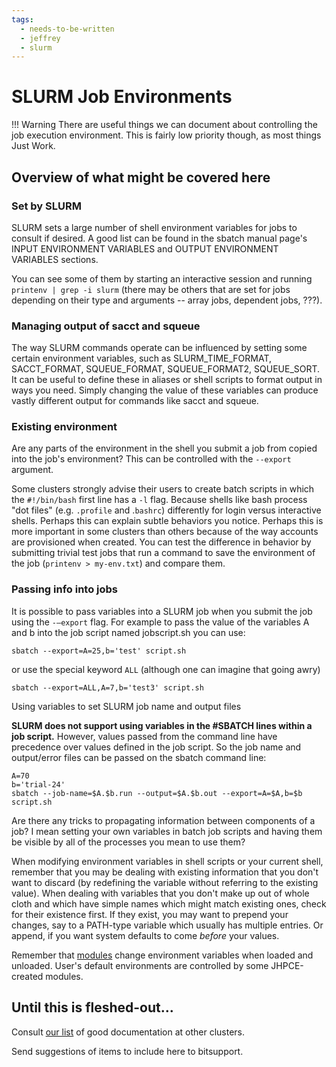 ```yaml
---
tags:
  - needs-to-be-written
  - jeffrey
  - slurm
---
```


# SLURM Job Environments

!!! Warning
    There are useful things we can document about controlling the job execution environment. This is fairly low priority though, as most things Just Work. 
    
    
## Overview of what might be covered here

### Set by SLURM
SLURM sets a large number of shell environment variables for jobs to consult if desired.  A good list can be found in the sbatch manual page's INPUT ENVIRONMENT VARIABLES and OUTPUT ENVIRONMENT VARIABLES sections.

You can see some of them by starting an interactive session and running `printenv | grep -i slurm` (there may be others that are set for jobs depending on their type and arguments -- array jobs, dependent jobs, ???).

### Managing output of sacct and squeue
The way SLURM commands operate can be influenced by setting some certain environment variables, such as SLURM_TIME_FORMAT, SACCT_FORMAT, SQUEUE_FORMAT, SQUEUE_FORMAT2, SQUEUE_SORT. It can be useful to define these in aliases or shell scripts to format output in ways you need. Simply changing the value of these variables can produce vastly different output for commands like sacct and squeue.

### Existing environment
Are any parts of the environment in the shell you submit a job from copied into the job's environment? This can be controlled with the `--export` argument.

Some clusters strongly advise their users to create batch scripts in which the `#!/bin/bash` first line has a `-l` flag. Because shells like bash process "dot files" (e.g. `.profile` and .`bashrc`) differently for login versus interactive shells. Perhaps this can explain subtle behaviors you notice. Perhaps this is more important in some clusters than others because of the way accounts are provisioned when created. You can test the difference in behavior by submitting trivial test jobs that run a command to save the environment of the job (`printenv > my-env.txt`) and compare them.

### Passing info into jobs

It is possible to pass variables into a SLURM job when you submit the job using the `-–export` flag. For example to pass the value of the variables A and b into the job script named jobscript.sh you can use:

`sbatch --export=A=25,b='test' script.sh`

or use the special keyword `ALL` (although one can imagine that going awry)

`sbatch --export=ALL,A=7,b='test3' script.sh`

Using variables to set SLURM job name and output files

**SLURM does not support using variables in the #SBATCH lines within a job script.** However, values passed from the command line have precedence over values defined in the job script. So the job name and output/error files can be passed on the sbatch command line:

```
A=70
b='trial-24'
sbatch --job-name=$A.$b.run --output=$A.$b.out --export=A=$A,b=$b script.sh
```

Are there any tricks to propagating information between components of a job? I mean setting your own variables in batch job scripts and having them be visible by all of the processes you mean to use them?

When modifying environment variables in shell scripts or your current shell, remember that you may be dealing with existing information that you don't want to discard (by redefining the variable without referring to the existing value). When dealing with variables that you don't make up out of whole cloth and which have simple names which might match existing ones, check for their existence first. If they exist, you may want to prepend your changes, say to a PATH-type variable which usually has multiple entries. Or append, if you want system defaults to come *before* your values.

Remember that [modules](../sw/modules.md) change environment variables when loaded and unloaded. User's default environments are controlled by some JHPCE-created modules. 

## Until this is fleshed-out...

Consult [our list](../slurm/user-guide-collection.md) of good documentation at other clusters.

Send suggestions of items to include here to bitsupport.
